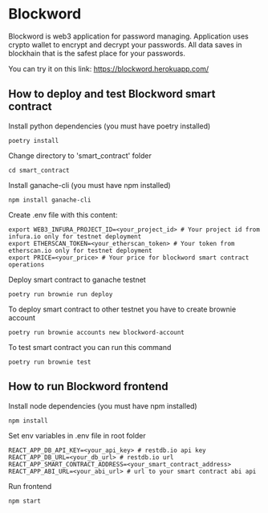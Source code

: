 # Blockword
Blockword is web3 application for password managing. Application uses crypto wallet to encrypt and decrypt your passwords. All data saves in blockhain that is the safest place for your passwords.

You can try it on this link: https://blockword.herokuapp.com/

## How to deploy and test Blockword smart contract
Install python dependencies (you must have poetry installed)
```
poetry install
```
Change directory to 'smart_contract' folder
```
cd smart_contract
```
Install ganache-cli (you must have npm installed)
```
npm install ganache-cli
```
Create .env file with this content:
```
export WEB3_INFURA_PROJECT_ID=<your_project_id> # Your project id from infura.io only for testnet deployment
export ETHERSCAN_TOKEN=<your_etherscan_token> # Your token from etherscan.io only for testnet deployment
export PRICE=<your_price> # Your price for blockword smart contract operations
```
Deploy smart contract to ganache testnet
```
poetry run brownie run deploy
```
To deploy smart contract to other testnet you have to create brownie account
```
poetry run brownie accounts new blockword-account
```
To test smart contract you can run this command
```
poetry run brownie test
```

## How to run Blockword frontend
Install node dependencies (you must have npm installed)
```
npm install
```
Set env variables in .env file in root folder
```
REACT_APP_DB_API_KEY=<your_api_key> # restdb.io api key
REACT_APP_DB_URL=<your_db_url> # restdb.io url
REACT_APP_SMART_CONTRACT_ADDRESS=<your_smart_contract_address>
REACT_APP_ABI_URL=<your_abi_url> # url to your smart contract abi api
```
Run frontend
```
npm start
```
